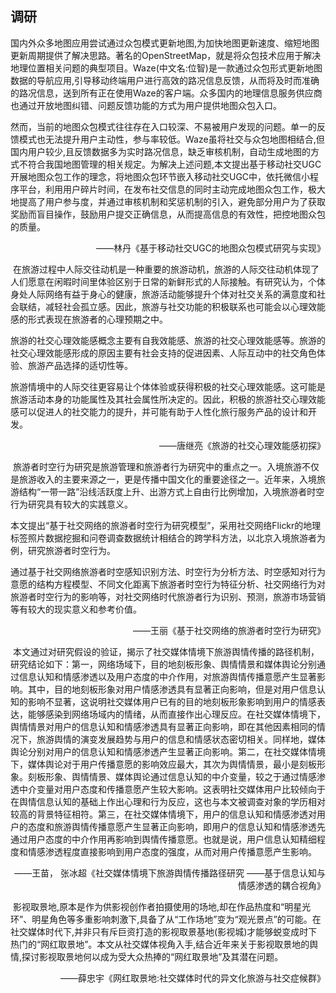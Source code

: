## 调研

​	国内外众多地图应用尝试通过众包模式更新地图,为加快地图更新速度、缩短地图更新周期提供了解决思路。著名的OpenStreetMap，就是将众包技术应用于解决地理位置相关问题的典型项目。Waze(中文名:位智)是一款通过众包形式更新地图数据的导航应用,引导移动终端用户进行高效的路况信息反馈，从而将及时而准确的路况信息，送到所有正在使用Waze的客户端。众多国内的地理信息服务供应商也通过开放地图纠错、问题反馈功能的方式为用户提供地图众包入口。

​	然而，当前的地图众包模式往往存在入口较深、不易被用户发现的问题。单一的反馈模式也无法提升用户主动性，参与率较低。Waze虽将社交与众包地图相结合,但国内用户较少,且反馈数据多为实时路况信息，缺乏审核机制，自动生成地图的方式不符合我国地图管理的相关规定。为解决上述问题,本文提出基于移动社交UGC开展地图众包工作的理念，将地图众包环节嵌入移动社交UGC中，依托微信小程序平台，利用用户碎片时间，在发布社交信息的同时主动完成地图众包工作，极大地提高了用户参与度，并通过审核机制和奖惩机制的引入，避免部分用户为了获取奖励而盲目操作，鼓励用户提交正确信息，从而提高信息的有效性，把控地图众包的质量。

<p align="right">——林丹《基于移动社交UGC的地图众包模式研究与实现》</p>
​	在旅游过程中人际交往动机是一种重要的旅游动机，旅游的人际交往动机体现了人们愿意在闲暇时间里体验区别于日常的新鲜形式的人际接触。有研究认为，个体身处人际网络有益于身心的健康，旅游活动能够提升个体对社交关系的满意度和社会联结，减轻社会孤立感。因此，旅游与社交功能的积极联系也可能会以心理效能感的形式表现在旅游者的心理预期之中。

​	旅游的社交心理效能感概念主要有自我效能感、旅游的社交心理效能感等。旅游的社交心理效能感形成的原因主要有社会支持的促进因素、人际互动中的社交角色体验、旅游产品选择的适切性等。

​	旅游情境中的人际交往更容易让个体体验或获得积极的社交心理效能感。这可能是旅游活动本身的功能属性及其社会属性所决定的。因此，积极的旅游社交心理效能感可以促进人的社交能力的提升，并可能有助于人性化旅行服务产品的设计和开发。

<p align="right">——唐继亮《旅游的社交心理效能感初探》</p>
​	旅游者时空行为研究是旅游管理和旅游者行为研究中的重点之一。入境旅游不仅是旅游收入的主要来源之一，更是传播中国文化的重要途径之一。近年来，入境旅游结构“一带一路”沿线活跃度上升、出游方式上自由行比例增加，入境旅游者时空行为研究具有较大的实践意义。

​	本文提出“基于社交网络的旅游者时空行为研究模型”，采用社交网络Flickr的地理标签照片数据挖掘和问卷调查数据统计相结合的跨学科方法，以北京入境旅游者为例，研究旅游者时空行为。

​	通过基于社交网络旅游者时空感知识别方法、时空行为分析方法、时空感知对行为意愿的结构方程模型、不同文化距离下旅游者时空行为特征分析、社交网络行为对旅游者时空行为的影响等，对社交网络时代旅游者行为识别、预测，旅游市场营销等有较大的现实意义和参考价值。

<p align="right">——王丽《基于社交网络的旅游者时空行为研究》</p>
​	本文通过对研究假设的验证，揭示了社交媒体情境下旅游舆情传播的路径机制，研究结论如下：第一，网络场域下，目的地刻板形象、舆情情景和媒体舆论分别通过信息认知和情感渗透以及用户态度的中介作用，对旅游舆情传播意愿产生显著影响。其中，目的地刻板形象对用户情感渗透具有显著正向影响，但是对用户信息认知的影响不显著，这说明社交媒体用户已有的目的地刻板形象影响到用户的情感表达，能够感染到网络场域内的情绪，从而直接作出心理反应。在社交媒体情境下，舆情情景对用户的信息认知和情感渗透具有显著正向影响，即在其他因素相同的情况下，旅游舆情的演变发展趋势与用户的信息和情感状态密切相关。同样地，媒体舆论分别对用户的信息认知和情感渗透产生显著正向影响。第二，在社交媒体情境下，媒体舆论对于用户传播意愿的影响效应最大，其次为舆情情景，最小是刻板形象。刻板形象、舆情情景、媒体舆论通过信息认知的中介变量，较之于通过情感渗透中介变量对用户态度和传播意愿产生较大影响。这表明社交媒体用户比较倾向于在舆情信息认知的基础上作出心理和行为反应，这也与本文被调查对象的学历相对较高的背景特征相符。第三，在社交媒体情境下，用户的信息认知和情感渗透对用户的态度和旅游舆情传播意愿产生显著正向影响，即用户的信息认知和情感渗透先通过用户态度的中介作用再影响到舆情传播意愿。也就是说，用户信息认知精细程度和情感渗透程度直接影响到用户态度的强度，从而对用户传播意愿产生影响。

<p align="right">——王苗， 张冰超《社交媒体情境下旅游舆情传播路径研究 ——基于信息认知与情感渗透的耦合视角》</p>
​	影视取景地,原本是作为供影视创作者拍摄使用的场地,却在作品热度和“明星光环”、明星角色等多重影响刺激下,具备了从“工作场地”变为“观光景点”的可能。在社交媒体时代下,并非只有斥巨资打造的影视取景基地(影视城)才能够蜕变成时下热门的“网红取景地”。本文从社交媒体视角入手,结合近年来关于影视取景地的舆情,探讨影视取景地何以成为受大众热捧的“网红取景地”及其潜在问题。

<p align="right">——薛忠宇《网红取景地:社交媒体时代的异文化旅游与社交症候群》</p>
